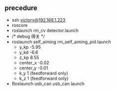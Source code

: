 ## precedure

- ssh victory@192.168.1.223
- roscore
- roslaunch rm_cv detector.launch
- /* debug 	得关 */
- roslaunch self_aiming rm_self_aiming_pid.launch
  - y_kp -5.95
  - y_kd -6.6
  - z_kp 8.55
  - center_x -0.02
  - center_y -0.01
  - k_y 1 (feedforward only)
  - k_z 1 (feedforward only)
- Roslaunch usb_can usb_can.launch

